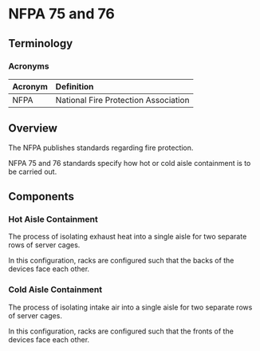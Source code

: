 # NFPA 75 and 76

## Terminology

### Acronyms

| Acronym | Definition |
| :--- | :--- |
| NFPA | National Fire Protection Association |

## Overview

The NFPA publishes standards regarding fire protection.

NFPA 75 and 76 standards specify how hot or cold aisle containment is to be carried out.

## Components

### Hot Aisle Containment

The process of isolating exhaust heat into a single aisle for two separate rows of server cages.

In this configuration, racks are configured such that the backs of the devices face each other.

### Cold Aisle Containment

The process of isolating intake air into a single aisle for two separate rows of server cages.

In this configuration, racks are configured such that the fronts of the devices face each other.
